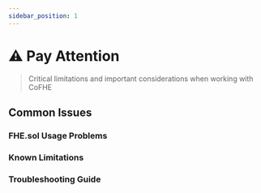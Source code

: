 ```yaml
---
sidebar_position: 1
---
```


# ⚠️ Pay Attention

> Critical limitations and important considerations when working with CoFHE

## Common Issues

### FHE.sol Usage Problems


### Known Limitations


### Troubleshooting Guide

